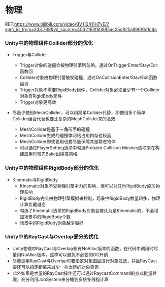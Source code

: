# 物理
REF:https://www.bilibili.com/video/BV113411H7yE/?spm_id_from=333.788&vd_source=40d2163f60885ac25c825a896f6c1c4a

### Unity中的物理组件Collider部分的优化
* Trigger与Collider
  * Trigger对象的碰撞会被物理引擎所忽略，通过OnTriggerEnter/Stay/Exit函数回
  * Collider对象由物理引警触发碰撞，通过OnCollisionEnter/Stav/Exit函数回调
  * Trigger对象不需要RigidBody组件，Collider对象必须至少有一个Collider对象有RigidBody组件
  * Trigger对象更高效

* 尽量少使用MeshCollider，可以用简单Collider代替，即使用多个简单Collider组合代替也要比复杂的MeshCollider来的高效
  * MeshCollider是基于三角形面的碰撞
  * MeshCollider生成的碰撞体网格占用内存也较高
  * MeshCollider即使要用也要尽量保障其是静态物体
  * 可以通过PlayerSetting选项中勾选Prebake Collision Meshes选项来在构建应用时预先Bake出碰撞网格

### Unity中的物理组件RigidBody部分的优化
* Kinematic与RigidBody
  * Kinematic对象不受物理引擎中力的影响，但可以对其他RigidBody施加物理影响
  * RigidBody完全由物理引擎模拟来控制，场景中RigidBody数量越多，物理计算负载越高
  * 勾选了Kinematic选项的RigidBody对象会被认为是Kinematic的，不会增加场景中的RigidBody个数
  * 场景中的RigidBody对象越少越好

### Unity中的RayCast与Overlap部分的优化
* Unity物理中RayCast与Overlap都有NoAlloc版本的函数，在代码中调用时尽量用NoAlloc版本，这样可以避免不必要的GC开销
* 尽量调用RayCast与Overlap时要指定对象图层进行对象过滤，并且RayCast要还可以指定距离来减少一些太远的对象查询
* 此外如果是大量的RayCast操作还可以通过RaycastCommand的方式批量处理，充分利用JobSystem来分摊到多核多线程计算


